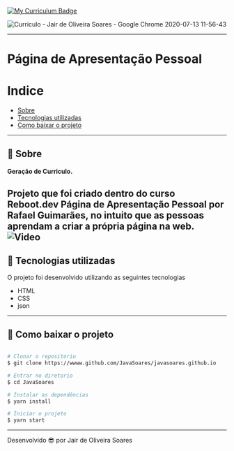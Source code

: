 

[![My Curriculum Badge](https://img.shields.io/badge/-Curriculo-green?style=flat-square&logo=MyCurriculum&logoColor=white&link=https://https://javasoares.github.io/)](https://javasoares.github.io/)

![Curriculo - Jair de Oliveira Soares - Google Chrome 2020-07-13 11-56-43](https://user-images.githubusercontent.com/64690628/87320878-e40e4100-c501-11ea-9ee3-7dcf1ea91dde.gif)

---
# Página de Apresentação Pessoal

# Indice

- [Sobre](#-sobre)
- [Tecnologias utilizadas](#-tecnologias-utilizadas)
- [Como baixar o projeto](#-como-baixar-o-projeto)

---
## 📝 Sobre
#### Geração de Curriculo.
Projeto que foi criado dentro do curso **Reboot.dev** Página de Apresentação Pessoal por **Rafael Guimarães**, no intuito que as pessoas aprendam a criar a própria página na web.
![Video](https://www.youtube.com/watch?v=MAjuVJ2XjaE&t=1950s)
---
## 🚀 Tecnologias utilizadas

O projeto foi desenvolvido utilizando as seguintes tecnologias

- HTML
- CSS
- json
---
## 📁 Como baixar o projeto

```bash

# Clonar o repositorio
$ git clone https://wwww.github.com/JavaSoares/javasoares.github.io

# Entrar no diretorio 
$ cd JavaSoares

# Instalar as dependências
$ yarn install

# Iniciar o projeto
$ yarn start
```
---
Desenvolvido 😎 por Jair de Oliveira Soares

